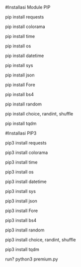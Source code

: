 #Installasi Module PIP

pip install requests

pip install colorama

pip install time

pip install os

pip install datetime

pip install sys

pip install json 

pip install Fore

pip install bs4

pip install random 

pip install choice, randint, shuffle

pip install tqdm

#Installasi PIP3

pip3 install requests

pip3 install colorama

pip3 install time

pip3 install os

pip3 install datetime

pip3 install sys

pip3 install json 

pip3 install Fore

pip3 install bs4

pip3 install random 

pip3 install choice, randint, shuffle

pip3 install tqdm

run?
python3 premium.py
